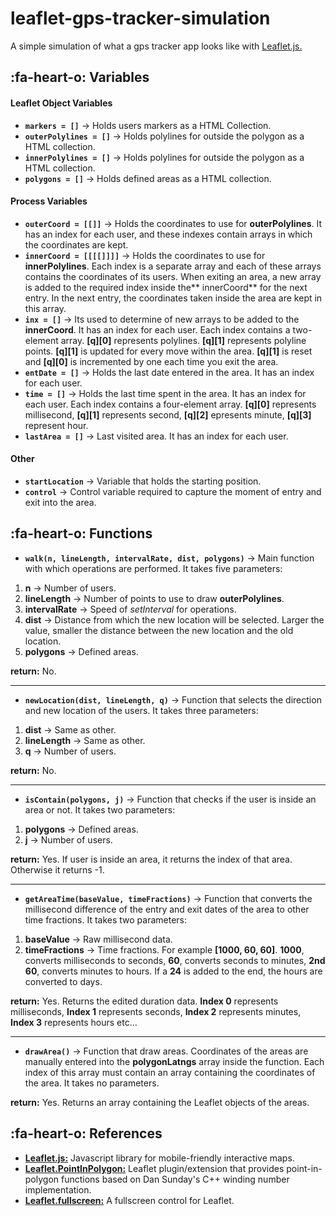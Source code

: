 # leaflet-gps-tracker-simulation
A simple simulation of what a gps tracker app looks like with [Leaflet.js.](https://github.com/Leaflet/Leaflet "Leaflet.js")

## :fa-heart-o: Variables
#### Leaflet Object Variables
- **`markers = []`**  &rarr; Holds users markers as a HTML Collection.
- **`outerPolylines = []`**  &rarr; Holds polylines for outside the polygon as a HTML collection.
- **`innerPolylines = []`**  &rarr; Holds polylines for outside the polygon as a HTML collection.
- **`polygons = []`**  &rarr; Holds defined areas as a HTML collection.

#### Process Variables
- **`outerCoord = [[]]`**  &rarr; Holds the coordinates to use for **outerPolylines**. It has an index for each user, and these indexes contain arrays in which the coordinates are kept.
- **`innerCoord = [[[[]]]]`**  &rarr; Holds the coordinates to use for **innerPolylines**. Each index is a separate array and each of these arrays contains the coordinates of its users. When exiting an area, a new array is added to the required index inside the** innerCoord** for the next entry. In the next entry, the coordinates taken inside the area are kept in this array.
- **`inx = []`**  &rarr; Its used to determine of new arrays to be added to the **innerCoord**.  It has an index for each user. Each index contains a two-element array. **[q][0]** represents polylines. **[q][1]** represents polyline points. **[q][1]** is updated for every move within the area. **[q][1]** is reset and **[q][0]** is incremented by one each time you exit the area.
- **`entDate = []`**  &rarr; Holds the last date entered in the area. It has an index for each user.
- **`time = []`**  &rarr; Holds the last time spent in the area. It has an index for each user. Each index contains a four-element array. **[q][0]** represents millisecond, **[q][1]** represents second, **[q][2]** epresents minute, **[q][3]** represent hour.
- **`lastArea = []`** &rarr; Last visited area. It has an index for each user.

#### Other
- **`startLocation`**  &rarr; Variable that holds the starting position.
- **`control`**  &rarr; Control variable required to capture the moment of entry and exit into the area.

## :fa-heart-o: Functions
- **`walk(n, lineLength, intervalRate, dist, polygons)`** &rarr; Main function with which operations are performed. It takes five parameters:

1. **n** &rarr; Number of users.
2. **lineLength** &rarr; Number of points to use to draw **outerPolylines**.
3. **intervalRate** &rarr; Speed of *setInterval* for operations.
4. **dist** &rarr; Distance from which the new location will be selected. Larger the value, smaller the distance between the new location and the old location.
5. **polygons** &rarr; Defined areas.

**return:** No.

------------
- **`newLocation(dist, lineLength, q)`** &rarr; Function that selects the direction and new location of the users. It takes three parameters:

1. **dist** &rarr; Same as other.
2. **lineLength** &rarr; Same as other.
3. **q** &rarr; Number of users. 

**return:** No.

------------
- **`isContain(polygons, j)`** &rarr; Function that checks if the user is inside an area or not. It takes two parameters:

1. **polygons** &rarr; Defined areas.
2. **j** &rarr; Number of users.

**return:** Yes. If user is inside an area, it returns the index of that area. Otherwise it returns -1.

------------
- **`getAreaTime(baseValue, timeFractions)`** &rarr; Function that converts the millisecond difference of the entry and exit dates of the area to other time fractions. It takes two parameters:

1. **baseValue** &rarr; Raw millisecond data.
2. **timeFractions** &rarr;  Time fractions. For example **[1000, 60, 60]**. **1000**, converts milliseconds to seconds, **60**, converts seconds to minutes, **2nd 60**, converts minutes to hours. If a **24** is added to the end, the hours are converted to days.

**return:** Yes. Returns the edited duration data. **Index 0** represents milliseconds, **Index 1** represents seconds, **Index 2** represents minutes,  **Index 3** represents hours etc...

------------
- **`drawArea()`** &rarr; Function that draw areas. Coordinates of the areas are manually entered into the **polygonLatngs** array inside the function. Each index of this array must contain an array containing the coordinates of the area. It takes no parameters.

**return:** Yes. Returns an array containing the Leaflet objects of the areas.

## :fa-heart-o: References
- [**Leaflet.js:**](https://github.com/Leaflet/Leaflet "**Leaflet.js:**") Javascript library for mobile-friendly interactive maps.
- [**Leaflet.PointInPolygon:**](https://github.com/hayeswise/Leaflet.PointInPolygon "**Leaflet.PointInPolygon**") Leaflet plugin/extension that provides point-in-polygon functions based on Dan Sunday's C++ winding number implementation.
- [**Leaflet.fullscreen:**](https://github.com/Leaflet/Leaflet.fullscreen "**Leaflet.fullscreen**") A fullscreen control for Leaflet.

